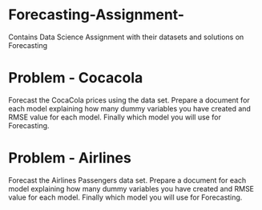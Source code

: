 # Forecasting-Assignment-
Contains Data Science Assignment with their datasets and solutions on Forecasting

# Problem - Cocacola
Forecast the CocaCola prices using the data set. Prepare a document for each model explaining how many dummy variables you have created and RMSE value for each model. Finally which model you will use for Forecasting.

# Problem - Airlines
Forecast the Airlines Passengers data set. Prepare a document for each model explaining 
how many dummy variables you have created and RMSE value for each model. Finally which model you will use for 
Forecasting.
